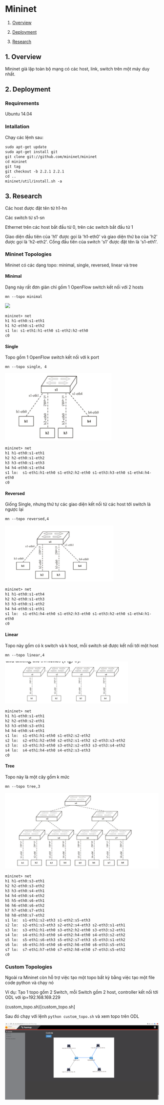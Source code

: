 # Mininet

1. [Overview](#overview)



2. [Deployment](#deployment)



3. [Research](#research)

<a name="overview"></a>
## 1. Overview

Mininet giả lập toàn bộ mạng có các host, link, switch trên một máy duy nhất.

<a name="deployment"></a>
## 2. Deployment
### Requirements
Ubuntu 14.04

### Intallation
Chạy các lệnh sau:


	sudo apt-get update
	sudo apt-get install git
	git clone git://github.com/mininet/mininet
	cd mininet
	git tag
	git checkout -b 2.2.1 2.2.1
	cd ..
	mininet/util/install.sh -a


<a name="research"></a>

## 3. Research


Các host được đặt tên từ h1-hn

Các switch từ s1-sn

Ethernet trên các host bắt đầu từ 0, trên các switch bắt đầu từ 1

Giao diện đầu tiên của 'h1' được gọi là 'h1-eth0' và giao diện thứ ba của 'h2' được gọi là 'h2-eth2'. Cổng đầu tiên của switch 's1' được đặt tên là 's1-eth1'.


### Mininet Topologies

Mininet có các dạng topo: minimal, single, reversed, linear và tree

#### Minimal

Dạng này rất đơn giản chỉ gồm 1 OpenFlow switch kết nối với 2 hosts

	mn --topo minimal

<img src = "\img\1.png">


	mininet> net
	h1 h1-eth0:s1-eth1
	h1 h2-eth0:s1-eth2
	s1 lo: s1-eth1:h1-eth0 s1-eth2:h2-eth0
	c0


#### Single

Topo gồm 1 OpenFlow switch kết nối với k port

	mn --topo single, 4

<img src = "img\2.png">


	mininet> net
	h1 h1-eth0:s1-eth1
	h2 h2-eth0:s1-eth2
	h3 h3-eth0:s1-eth3
	h4 h4-eth0:s1-eth4
	s1 lo:  s1-eth1:h1-eth0 s1-eth2:h2-eth0 s1-eth3:h3-eth0 s1-eth4:h4-eth0
	c0


#### Reversed

Giống Single, nhưng thứ tự các giao diện kết nối từ các host tới switch là ngược lại

	mn --topo reversed,4 

<img src = "img\3.png">


	mininet> net
	h1 h1-eth0:s1-eth4
	h2 h2-eth0:s1-eth3
	h3 h3-eth0:s1-eth2
	h4 h4-eth0:s1-eth1
	s1 lo:  s1-eth1:h4-eth0 s1-eth2:h3-eth0 s1-eth3:h2-eth0 s1-eth4:h1-eth0
	c0


#### Linear 

Topo này gồm có k switch và k host, mỗi switch sẽ được kết nối tới một host

	mn --topo linear,4

<img src = "img\4.png">


	mininet> net
	h1 h1-eth0:s1-eth1
	h2 h2-eth0:s2-eth1
	h3 h3-eth0:s3-eth1
	h4 h4-eth0:s4-eth1
	s1 lo:  s1-eth1:h1-eth0 s1-eth2:s2-eth2
	s2 lo:  s2-eth1:h2-eth0 s2-eth2:s1-eth2 s2-eth3:s3-eth2
	s3 lo:  s3-eth1:h3-eth0 s3-eth2:s2-eth3 s3-eth3:s4-eth2
	s4 lo:  s4-eth1:h4-eth0 s4-eth2:s3-eth3
	c0


#### Tree

Topo này là một cây gồm k mức
	
	mn --topo tree,3 

<img src = "img\5.png">


	mininet> net
	h1 h1-eth0:s3-eth1
	h2 h2-eth0:s3-eth2
	h3 h3-eth0:s4-eth1
	h4 h4-eth0:s4-eth2
	h5 h5-eth0:s6-eth1
	h6 h6-eth0:s6-eth2
	h7 h7-eth0:s7-eth1
	h8 h8-eth0:s7-eth2
	s1 lo:  s1-eth1:s2-eth3 s1-eth2:s5-eth3
	s2 lo:  s2-eth1:s3-eth3 s2-eth2:s4-eth3 s2-eth3:s1-eth1
	s3 lo:  s3-eth1:h1-eth0 s3-eth2:h2-eth0 s3-eth3:s2-eth1
	s4 lo:  s4-eth1:h3-eth0 s4-eth2:h4-eth0 s4-eth3:s2-eth2
	s5 lo:  s5-eth1:s6-eth3 s5-eth2:s7-eth3 s5-eth3:s1-eth2
	s6 lo:  s6-eth1:h5-eth0 s6-eth2:h6-eth0 s6-eth3:s5-eth1
	s7 lo:  s7-eth1:h7-eth0 s7-eth2:h8-eth0 s7-eth3:s5-eth2
	c0


### Custom Topologies

Ngoài ra Mininet còn hỗ trợ việc tạo một topo bất kỳ bằng việc tạo một file code python và chạy nó

Ví dụ: Tạo 1 topo gồm 2 Switch, mỗi Switch gồm 2 host, controller kết nối tới ODL với ip=192.168.169.229

(custom_topo.sh)[custom_topo.sh]

Sau đó chạy với lệnh `python custom_topo.sh` và xem topo trên ODL

<img src="img\9.png">
